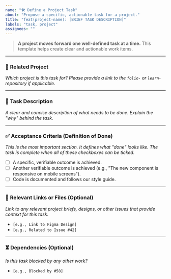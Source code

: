 ```yaml
---
name: "🛠️ Define a Project Task"
about: "Propose a specific, actionable task for a project."
title: "feat(project-name): [BRIEF TASK DESCRIPTION]"
labels: "task, project"
assignees: ""
---
```


> **A project moves forward one well-defined task at a time.** This template helps create clear and actionable work items.

---

### 📂 **Related Project**

_Which project is this task for? Please provide a link to the `folio-` or `learn-` repository if applicable._

---

### 📝 **Task Description**

_A clear and concise description of what needs to be done. Explain the "why" behind the task._

---

### ✅ **Acceptance Criteria (Definition of Done)**

_This is the most important section. It defines what "done" looks like. The task is complete when all of these checkboxes can be ticked._

-   [ ] A specific, verifiable outcome is achieved.
-   [ ] Another verifiable outcome is achieved (e.g., "The new component is responsive on mobile screens").
-   [ ] Code is documented and follows our style guide.

---

### 🔗 **Relevant Links or Files (Optional)**

_Link to any relevant project briefs, designs, or other issues that provide context for this task._

-   `[e.g., Link to Figma Design]`
-   `[e.g., Related to Issue #42]`

---

### ⏳ **Dependencies (Optional)**

_Is this task blocked by any other work?_

-   `[e.g., Blocked by #58]`
